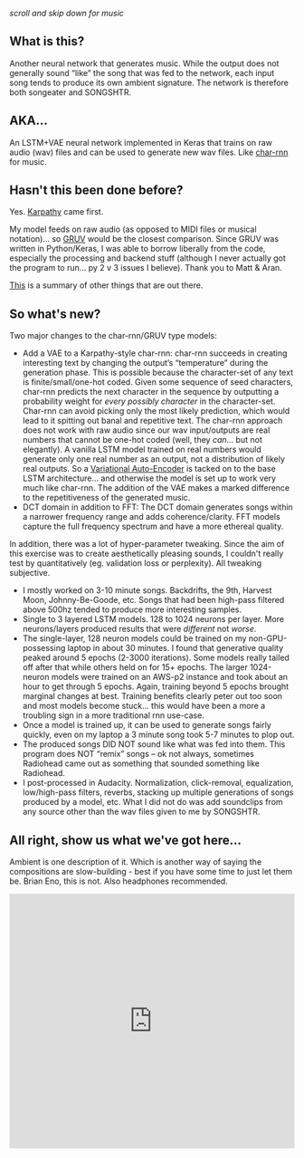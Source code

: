 _scroll and skip down for music_

## What is this?
Another neural network that generates music.  While the output does not generally sound “like” the song that was fed to the network, each input song tends to produce its own ambient signature.  The network is therefore both songeater and SONGSHTR.

## AKA...
An LSTM+VAE neural network implemented in Keras that trains on raw audio (wav) files and can be used to generate new wav files. Like [char-rnn](https://github.com/karpathy/char-rnn) for music.

## Hasn't this been done before?
Yes.  [Karpathy](http://karpathy.github.io/2015/05/21/rnn-effectiveness/) came first.  

My model feeds on raw audio (as opposed to MIDI files or musical notation)… so [GRUV](https://github.com/MattVitelli/GRUV) would be the closest comparison.  Since GRUV was written in Python/Keras, I was able to borrow liberally from the code, especially the processing and backend stuff (although I never actually got the program to run... py 2 v 3 issues I believe).  Thank you to Matt & Aran.

[This](http://www.asimovinstitute.org/analyzing-deep-learning-tools-music/) is a summary of other things that are out there.

## So what's new?
Two major changes to the char-rnn/GRUV type models:
- Add a VAE to a Karpathy-style char-rnn: char-rnn succeeds in creating interesting text by changing the output’s “temperature” during the generation phase.  This is possible because the character-set of any text is finite/small/one-hot coded.  Given some sequence of seed characters, char-rnn predicts the next character in the sequence by outputting a probability weight for _every possibly character_ in the character-set.  Char-rnn can avoid picking only the most likely prediction, which would lead to it spitting out banal and repetitive text.  The char-rnn approach does not work with raw audio since our wav input/outputs are real numbers that cannot be one-hot coded (well, they _can_… but not elegantly).  A vanilla LSTM model trained on real numbers would generate only one real number as an output, not a distribution of likely real outputs.  So a [Variational Auto-Encoder](https://blog.keras.io/building-autoencoders-in-keras.html) is tacked on to the base LSTM architecture… and otherwise the model is set up to work very much like char-rnn.  The addition of the VAE makes a marked difference to the repetitiveness of the generated music.
- DCT domain in addition to FFT: The DCT domain generates songs within a narrower frequency range and adds coherence/clarity.  FFT models capture the full frequency spectrum and have a more ethereal quality.

In addition, there was a lot of hyper-parameter tweaking.  Since the aim of this exercise was to create aesthetically pleasing sounds, I couldn't really test by quantitatively (eg. validation loss or perplexity).  All tweaking subjective.
- I mostly worked on 3-10 minute songs.  Backdrifts, the 9th, Harvest Moon, Johnny-Be-Goode, etc.  Songs that had been high-pass filtered above 500hz tended to produce more interesting samples.
- Single to 3 layered LSTM models.  128 to 1024 neurons per layer. More neurons/layers produced results that were _different_ not _worse_.
- The single-layer, 128 neuron models could be trained on my non-GPU-possessing laptop in about 30 minutes.  I found that generative quality peaked around 5 epochs (2-3000 iterations).  Some models really tailed off after that while others held on for 15+ epochs.  The larger 1024-neuron models were trained on an AWS-p2 instance and took about an hour to get through 5 epochs.   Again, training beyond 5 epochs brought marginal changes at best.  Training benefits clearly peter out too soon and most models become stuck... this would have been a more a troubling sign in a more traditional rnn use-case.
- Once a model is trained up, it can be used to generate songs fairly quickly, even on my laptop a 3 minute song took 5-7 minutes to plop out.
- The produced songs DID NOT sound like what was fed into them.  This program does NOT “remix” songs – ok not always, sometimes Radiohead came out as something that sounded something like Radiohead.
- I post-processed in Audacity.  Normalization, click-removal, equalization, low/high-pass filters, reverbs, stacking up multiple generations of songs produced by a model, etc.  What I did not do was add soundclips from any source other than the wav files given to me by SONGSHTR.

## All right, show us what we've got here...
Ambient is one description of it.  Which is another way of saying the compositions are slow-building - best if you have some time to just let them be.  Brian Eno, this is not.  Also headphones recommended.

<iframe width="100%" height="450" scrolling="no" frameborder="no" src="https://w.soundcloud.com/player/?url=https%3A//api.soundcloud.com/playlists/317091057&amp;color=ff5500&amp;auto_play=false&amp;hide_related=false&amp;show_comments=true&amp;show_user=true&amp;show_reposts=false"></iframe>
